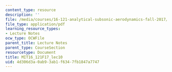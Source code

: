 ```yaml
---
content_type: resource
description: ''
file: /media/courses/16-121-analytical-subsonic-aerodynamics-fall-2017/4d306d3a0ab93ab1f6347fb1847a7747_MIT16_121F17_lec10.pdf
file_type: application/pdf
learning_resource_types:
- Lecture Notes
ocw_type: OCWFile
parent_title: Lecture Notes
parent_type: CourseSection
resourcetype: Document
title: MIT16_121F17_lec10
uid: 4d306d3a-0ab9-3ab1-f634-7fb1847a7747
---
```

